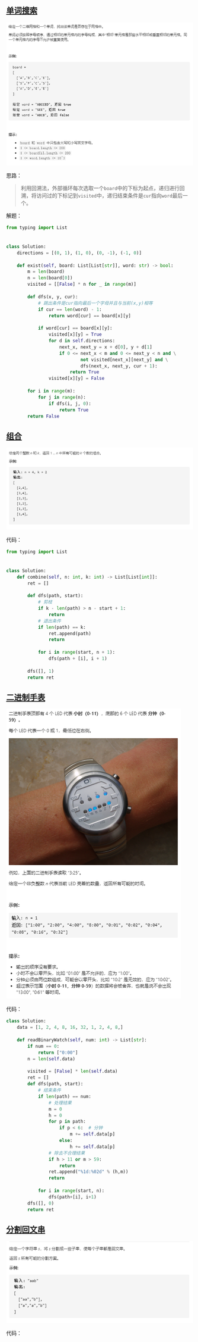 ## [单词搜索](https://leetcode-cn.com/problems/word-search/)

![1602502277792](https://raw.githubusercontent.com/fadeawaylove/article-images/master/1602502277792.png)

思路：

>利用回溯法，外部循环每次选取一个`board`中的下标为起点，递归进行回溯，将访问过的下标记到`visited`中，递归结束条件是`cur`指向`word`最后一个。

解题：

```python
from typing import List


class Solution:
    directions = [(0, 1), (1, 0), (0, -1), (-1, 0)]

    def exist(self, board: List[List[str]], word: str) -> bool:
        m = len(board)
        n = len(board[0])
        visited = [[False] * n for _ in range(m)]

        def dfs(x, y, cur):
            # 跳出条件是cur指向最后一个字母并且与当前(x,y)相等
            if cur == len(word) - 1:
                return word[cur] == board[x][y]

            if word[cur] == board[x][y]:
                visited[x][y] = True
                for d in self.directions:
                    next_x, next_y = x + d[0], y + d[1]
                    if 0 <= next_x < m and 0 <= next_y < n and \
                            not visited[next_x][next_y] and \
                            dfs(next_x, next_y, cur + 1):
                        return True
                visited[x][y] = False

        for i in range(m):
            for j in range(n):
                if dfs(i, j, 0):
                    return True
        return False
```



## [组合](https://leetcode-cn.com/problems/combinations/)

![1602559561326](https://raw.githubusercontent.com/fadeawaylove/article-images/master/1602559561326.png)

代码：

```python
from typing import List


class Solution:
    def combine(self, n: int, k: int) -> List[List[int]]:
        ret = []

        def dfs(path, start):
            # 剪枝
            if k - len(path) > n - start + 1:
                return
            # 退出条件
            if len(path) == k:
                ret.append(path)
                return

            for i in range(start, n + 1):
                dfs(path + [i], i + 1)

        dfs([], 1)
        return ret
```



## [二进制手表](https://leetcode-cn.com/problems/binary-watch/)

![1602818807510](https://raw.githubusercontent.com/fadeawaylove/article-images/master/1602818807510.png)

代码：

```python
class Solution:
    data = [1, 2, 4, 8, 16, 32, 1, 2, 4, 8,]

    def readBinaryWatch(self, num: int) -> List[str]:
        if num == 0:
            return ["0:00"]
        n = len(self.data)

        visited = [False] * len(self.data)
        ret = []
        def dfs(path, start):
            # 结束条件
            if len(path) == num:
                # 处理结果
                m = 0
                h = 0
                for p in path:
                    if p < 6:  # 分钟
                        m += self.data[p]
                    else:
                        h += self.data[p]
                # 除去不合理结果
                if h > 11 or m > 59:
                    return
                ret.append("%1d:%02d" % (h,m))
                return

            for i in range(start, n):
                dfs(path+[i], i+1)
        dfs([], 0)
        return ret

```

## [分割回文串](https://leetcode-cn.com/problems/palindrome-partitioning/)

![1603109053643](https://raw.githubusercontent.com/fadeawaylove/article-images/master/1603109053643.png)

代码：

```python


```

